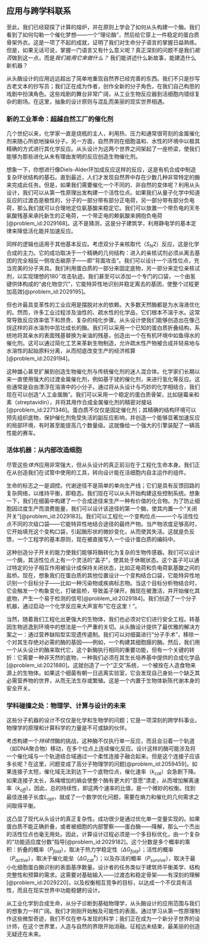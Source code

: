 ## 应用与跨学科联系

至此，我们已经窥探了计算的熔炉，并在原则上学会了如何从头构建一个酶。我们看到了如何勾勒一个催化梦想——一个“理论酶”，然后给它穿上一件稳定的蛋白质骨架外衣。这是一项了不起的成就，证明了我们对生命分子语言的掌握日益熟练。但是，如果无话可说，掌握一门语言又有什么意义呢？真正深刻的问题不是我们*能否*做到这一点，而是*我们能用它来做什么？* 我们能讲述什么新故事，能建造什么新机器？

从头酶设计的应用远远超出了简单地重现自然界已经完善的东西。我们不只是抄写古老文本的抄写员；我们正在成为作者，创作全新的分子角色，在我们自己构思的戏剧中扮演角色。这些戏剧的舞台非常广阔，从工业生物反应器到活细胞内错综复杂的剧场。在这里，抽象的设计原则与混乱而美丽的现实世界相遇。

### 新的工业革命：超越自然工厂的催化剂

几个世纪以来，化学家一直是烧瓶的主人，利用热、压力和通常很苛刻的金属催化剂来随心所欲地操纵分子。另一方面，自然界则在细胞温和、水性的环境中以极其精确的方式进行其化学反应。从头设计为这两个世界之间架起了一座桥梁，使我们能够为那些进化从未有理由发明的反应创造生物催化剂。

想象一下，你想进行像Diels-Alder环加成反应这样的反应，这是有机合成中制造复杂环状结构的基石。直到最近，人们才发现自然界中存在少数几种非常特定的酶来完成此任务。但是，如果我们需要催化一个不同的、非自然的变体呢？利用从头设计，我们可以从第一性原理出发构建一个活性位点。如果我们从量子化学中知道反应的过渡态是极性的，分子的一部分带有部分正电荷，另一部分带有部分负电荷，那么我们就可以合理地定位氨基酸来稳定它。我们可以放置一个带负电的天冬氨酸残基来承托新生的正电荷，一个带正电的赖氨酸来拥抱负电荷[@problem_id:2029168]。这不是猜测，这是分子建筑学，利用静电学的基本定律来降低活化能并加速反应。

同样的逻辑也适用于其他基本反应。考虑双分子亲核取代（$S_{N}2$）反应，这是化学合成的主力。它的成功取决于一个精确的几何结构：进入的亲核试剂必须从离去基团的完全相反一侧攻击碳原子——即“背面攻击”。我们可以设计一个活性位点，充当完美的分子夹具。我们利用蛋白质的一部分来固定底物，另一部分来定位亲核试剂，以实现理想的$180^{\circ}$攻击轨迹。我们甚至可以添加一个专门的口袋，一个由氢键供体构成的“卤化物空穴”，它能特异性地识别并稳定离去的基团，使整个过程更加高效[@problem_id:2029195]。

但也许最具变革性的工业应用是摆脱对水的依赖。大多数天然酶都是为水溶液优化的。然而，许多工业过程涉及油性的、疏水性的化学品，它们根本不溶于水。这常常导致反应效率低下和昂贵、复杂的纯化步骤。从头设计使我们能够创造出在像己烷这样的非水溶剂中茁壮成长的酶。我们可以采用一个已知的蛋白质折叠结构，系统地将其亲水的表面残基替换为亲油的残基，创造出一个在有机环境中如鱼得水的催化剂。这可以通过简化工艺来革新生物制造，允许疏水性产物被合成并轻易地与水溶性的起始原料分离，从而彻底改变生产的经济核算[@problem_id:2029194]。

这种雄心甚至扩展到创造生物催化剂与传统催化剂的迷人混合体。化学家们长期以来一直使用强大的过渡金属催化剂，例如基于铑的催化剂，来进行氢化等反应。这些通常是自由漂浮在溶液中的小分子。通过将从头设计与巧妙的化学相结合，我们现在可以创造“人工金属酶”。我们可以采用一个稳定的蛋白质骨架，比如链霉亲和素（streptavidin），并将其用作合成金属催化剂的精密对接站[@problem_id:2271346]。蛋白质不仅仅是固定催化剂；其精确的结构环境可以预先组织底物，保护催化剂免受失活的副反应影响，并创造一个能够显著加速反应的局部环境，有时甚至能提高几个数量级。这就像给一个强大的引擎装配了一辆高性能的赛车。

### 活体机器：从内部改造细胞

尽管这些*体外*应用非常强大，但从头设计的真正前沿在于工程化生命本身。我们正在从创造我们在试管中使用的工具，转向设计能在活细胞内自主运作的组件。

生命的标志之一是调控。代谢途径不是简单的单向生产线；它们是具有反馈回路的复杂网络，以维持平衡，即稳态。我们现在可以从头开始构建这些控制系统。想象一下，我们在细菌中构建了一个合成途径来生产一种有价值的化合物。为了防止细胞因过度生产而浪费能量，我们可以设计该途径的第一个酶，使其内置一个“关闭开关”[@problem_id:2029183]。我们可以工程化一个变构位点——一个与活性位点不同的次级口袋——它能特异性地结合途径的最终产物。当产物浓度足够高时，它开始填充这个变构口袋，引起酶形状的微妙变化，从而使其失活。这就是负反馈，一个工程学的基本原则，现在被直接写入一个设计蛋白质的编码中。

这种创造分子开关的能力使我们能够将酶转化为复杂的生物传感器。我们可以设计一个酶，其活性位点上有一个灵活的“盖子”，使其处于休眠状态。这个盖子可以通过特定的分子相互作用被设计成保持关闭状态，比如正电荷和负电荷氨基酸之间的盐桥。现在，想象我们在蛋白质的其他位置设计一个变构结合口袋，它能特异性地识别一个目标分子——比如一种污染物或疾病标志物。当这个目标分析物结合时，它会触发一个构象变化，打破盐桥，导致盖子弹开。酶现在被激活，并开始催化其底物，产生一个易于检测的信号[@problem_id:2029184]。我们创造了一个分子机器，通过启动一个化学反应来大声宣布“它在这里！”。

当然，随着我们工程化出更强大的生物体，我们也必须对它们进行安全工程。转基因生物逃逸到环境中的想法是一个严重的关切。从头酶设计提供了最优雅的解决方案之一：通过营养缺陷型实现遗传遏制。我们可以对细菌进行“分子手术”，移除一个对其生存绝对必需的酶的基因——例如，一个构建其细胞膜的酶。然后，我们用一个从头设计的酶来取代它，这个新酶执行相同的重要功能，但有一个关键的转折：它需要一种非天然的底物，一种我们必须在其生长培养基中提供的合成化学品[@problem_id:2021880]。这就创造了一个“正交”系统，一个被拴在人造食物来源上的生物体。如果这个细菌有朝一日逃离实验室，它会发现自己身处一个缺乏其必需营养物的世界，从而无法生存或繁殖。这是一个内置于生物体新陈代谢本身的安全开关。

### 学科碰撞之处：物理学、计算与设计的未来

这些分子机器的设计不仅仅是化学和生物学的问题；它是一项深刻的跨学科事业。物理学的原理和计算科学的力量是不可或缺的伙伴。

考虑构建一个*持续性*酶的挑战，这种酶不仅执行单一反应，而且会沿着一个轨道（如DNA聚合物）移动，在多个位点上连续催化反应。设计这样的酶可能涉及将一个催化域与一个轨道结合域通过一个柔性连接子融合起来。但是这个连接子应该多长呢？在这里，问题变成了高分子物理学的问题[@problem_id:2059459]。如果连接子太短，催化域无法到达下一个底物位点，催化速率（$k_{cat}$）会急剧下降。如果连接子太长，系绳增加的熵会使整个酶有更大的“意愿”漂走，从而增加解离速率（$k_{off}$）。因此，总的持续性，即这两个速率的比值，是一个微妙的权衡。找到最佳连接子长度$L_{opt}$，就成了一个数学优化问题，需要在熵力和催化的几何需求之间取得平衡。

这凸显了现代从头设计的真正复杂性。成功很少是通过优化单一变量实现的。如果蛋白质不能正确折叠，或者被细胞的内部警察——蛋白酶——降解，那么一个杰出的活性位点也毫无用处。因此，计算设计过程必须是一个多目标优化，由一个复杂的“功能适应度分数”指导[@problem_id:2029182]。这个分数是多个概率的乘积：折叠的概率（$P_{fold}$），取决于热力学稳定性（$\Delta G_{fold}$）；活性的概率（$P_{active}$），取决于催化能垒（$\Delta G^{\ddagger}_{cat}$）；以及存活的概率（$P_{survive}$），取决于最小化细胞蛋白酶识别的表面基序数量。设计者的任务类似于建筑师平衡美学、结构完整性和预算的需求。这需要对基础输入——过渡态和稳定骨架——有深刻的理解[@problem_id:2029220]，以及权衡相互竞争的目标，以达成一个不仅具有活性，而且在现实世界中功能稳健的设计。

从工业化学到合成生命，从分子诊断到基础物理学，从头酶设计的应用范围与我们的想象力一样广阔。我们才刚刚开始触及可能性的表面。通过学习从第一性原理制作这些微型奇迹，我们不仅在参与发现的科学；我们正在成为一个新分子世界的设计师，在这个世界里，人造与自然的界限开始消融。征程远未结束，最美丽的创造无疑还在未来。